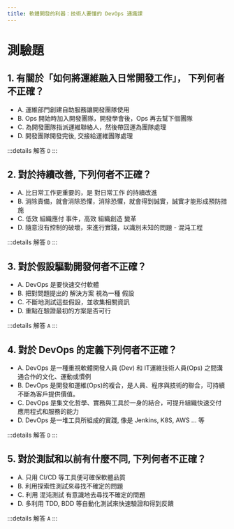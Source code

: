 ```yaml
---
title: 軟體開發的利器：技術人要懂的 DevOps 通識課
---
```


# 測驗題
## 1. 有關於「如何將運維融入日常開發工作」， 下列何者不正確？
  - A. 運維部門創建自助服務讓開發團隊使用
  - B. Ops 開始時加入開發團隊，開發學會後，Ops 再去幫下個團隊
  - C. 為開發團隊指派運維聯絡人，然後帶回運為團隊處理
  - D. 開發團隊開發完後, 交接給運維團隊處理

  :::details 解答
  `D`
  :::

## 2. 對於持續改善, 下列何者不正確？
  - A. 比日常工作更重要的，是 對日常工作 的持續改進
  - B. 消除責備，就會消除恐懼，消除恐懼，就會得到誠實，誠實才能形成預防措施
  - C. 低效 組織應付 事件，高效 組織創造 變革
  - D. 隨意沒有控制的破壞，來進行實踐，以識別未知的問題 - 混沌工程

  :::details 解答
  `D`
  :::

## 3. 對於假設驅動開發何者不正確？
  - A. DevOps 是要快速交付軟體
  - B. 把對問題提出的 解決方案 視為一種 假設
  - C. 不斷地測試這些假設，並收集相關資訊
  - D. 重點在驗證最初的方案是否可行

  :::details 解答
  `A`
  :::

## 4. 對於 DevOps 的定義下列何者不正確？
  - A. DevOps 是一種重視軟體開發人員 (Dev) 和 IT運維技術人員(Ops) 之間溝通合作的文化、運動或慣例
  - B. DevOps 是開發和運維(Ops)的複合，是人員、程序與技術的聯合，可持續不斷為客戶提供價值。
  - C. DevOps 是集文化哲學、實務與工具於一身的結合，可提升組織快速交付應用程式和服務的能力
  - D. DevOps 是一堆工具所組成的實踐, 像是 Jenkins, K8S, AWS ... 等

  :::details 解答
  `D`
  :::

## 5. 對於測試和以前有什麼不同, 下列何者不正確？
  - A. 只用 CI/CD 等工具便可確保軟體品質
  - B. 利用探索性測試來尋找不確定的問題
  - C. 利用 混沌測試 有意識地去尋找不確定的問題
  - D. 多利用 TDD, BDD 等自動化測試來快速驗證和得到反饋

  :::details 解答
  `A`
  :::